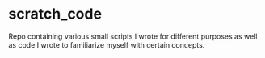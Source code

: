 # scratch_code
Repo containing various small scripts I wrote for different purposes as well as code I wrote to familiarize myself with certain concepts.
